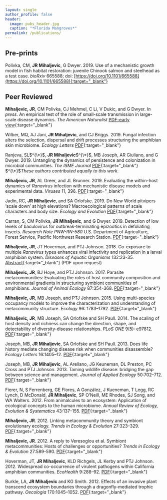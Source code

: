 ```yaml
---
layout: single
author_profile: false
header:
  image: pubs_header.jpg
  caption: "*Florida Mangroves*"
permalink: /publications/
---
```



## Pre-prints

Polivka, CM, **JR Mihaljevic**, G Dwyer. 2019. Use of a mechanistic growth model in fish habitat restoration: juvenile Chinook salmon and steelhead as a test case. *bioRxiv* 665588; doi: [https://doi.org/10.1101/665588](https://doi.org/10.1101/665588){:target="_blank"} 


## Peer Reviewed

**Mihaljevic, JR**, CM Polivka, CJ Mehmel, C Li, V Dukic, and G Dwyer. *In press*. An empirical test of the role of small-scale transmission in large-scale disease dynamics. *The American Naturalist*  [PDF-early view](https://www.journals.uchicago.edu/doi/pdfplus/10.1086/707457){:target="_blank"}

Wilber, MQ, AJ Jani, **JR Mihaljevic**, and CJ Briggs. 2019. Fungal infection alters the selection, dispersal and drift processes structuring the amphibian skin microbiome. *Ecology Letters* [PDF]( https://doi.org/10.1111/ele.13414){:target="_blank"}

Ranjeva, SL$^{\*}$, **JR Mihaljevic**$^{\*}$, MB Joseph, AR Giuliano, and G Dwyer. 2019. Untangling the dynamics of persistence and colonization in microbial communities. *The ISME Journal* [PDF](https://www.nature.com/articles/s41396-019-0488-7){:target="_blank"} $^{\*}$*These authors contributed equally to this work.*

**Mihaljevic, JR**, AL Greer, and JL Brunner. 2019. Evaluating the within-host dynamics of *Ranavirus* infection with mechanistic disease models and experimental data. *Viruses* 11, 396. [PDF](https://www.mdpi.com/1999-4915/11/5/396){:target="_blank"}

Jadin, RC, **JR Mihaljevic**, and SA Orlofske. 2019. Do New World pitvipers ‘scale down’ at high elevations? Macroecological patterns of scale characters and body size. *Ecology and Evolution* [PDF](https://onlinelibrary.wiley.com/doi/full/10.1002/ece3.5486){:target="_blank"} 

Carran, S, CM Polivka, **JR Mihaljevic**, and G Dwyer. 2019. Detection of low levels of baculovirus for outbreak-terminating epizootics in defoliating insects. *Research Note PNW-RN-580* U.S. Department of Agriculture, Forest Service, Pacific Northwest Research Station. [PDF](https://www.fs.fed.us/pnw/pubs/pnw_rn580.pdf){:target="_blank"}

**Mihaljevic, JR**, JT Hoverman, and PTJ Johnson. 2018. Co-exposure to multiple *Ranavirus* types enhances viral infectivity and replication in a larval amphibian system. *Diseases of Aquatic Organisms* 132:23-35. [Abstract](https://doi.org/10.3354/dao03300){:target="_blank"} (PDF upon request)

**Mihaljevic, JR**, BJ Hoye, and PTJ Johnson. 2017. Parasite metacommunities: Evaluating the roles of host community composition and environmental gradients in structuring symbiont communities of amphibians. *Journal of Animal Ecology* 87:354-368. [PDF](https://drive.google.com/file/d/1UVSHMO-08w943HRcI9GnAOQwWU0tt5um/view?usp=sharing){:target="_blank"} 

**Mihaljevic, JR**, MB Joseph, and PTJ Johnson. 2015. Using multi-species occupancy models to improve the characterization and understanding of metacommunity structure. *Ecology* 96: 1783–1792. [PDF](https://drive.google.com/open?id=0B9UsfqlH3_y1MFVXbl9HRXpJclk){:target="_blank"}

**Mihaljevic, JR**, MB Joseph, SA Orlofske and SH Paull. 2014. The scaling of host density and richness can change the direction, shape, and detectability of diversity-disease relationships. *PLoS ONE* 9(5): e97812. [PDF](https://drive.google.com/open?id=0B9UsfqlH3_y1ZDlBTzFwelhqblk){:target="_blank"}

Joseph, MB, **JR Mihaljevic**, SA Orlofske and SH Paull. 2013. Does life history mediate changing disease risk when communities disassemble? *Ecology Letters* 16:1405–12. [PDF](https://drive.google.com/open?id=0B9UsfqlH3_y1OEdSVE9ydERoYm8){:target="_blank"}

Joseph, MB, **JR Mihaljevic**, AL Arellano, JG Keuneman, DL Preston, PC Cross and PTJ Johnson. 2013. Taming wildlife disease: bridging the gap between science and management. *Journal of Applied Ecology* 50:702–712. [PDF](https://drive.google.com/open?id=0B9UsfqlH3_y1N1dONzNsWTE0R0U){:target="_blank"}

Fierer, N, S Ferrenberg, GE Flores, A González, J Kueneman, T Legg, RC Lynch, D McDonald, **JR Mihaljevic**, SP O’Neill, ME Rhodes, SJ Song, and WA Walters. 2012. From animalcules to an ecosystem: Application of ecological concepts to the human microbiome. *Annual Review of Ecology, Evolution & Systematics* 43:137–155. [PDF](https://drive.google.com/open?id=0B9UsfqlH3_y1VUZqQTNyU09Nd0k){:target="_blank"}

**Mihaljevic, JR**. 2012. Linking metacommunity theory and symbiont evolutionary ecology. *Trends in Ecology & Evolution* 27:323–329. [PDF](https://drive.google.com/open?id=0B9UsfqlH3_y1RWcxNUROTzVXdkU){:target="_blank"}

**Mihaljevic, JR**. 2012. A reply to Veresoglou et al. Symbiont metacommunities: Hosts of challenges or opportunities? *Trends in Ecology & Evolution* 27:589-590. [PDF](https://drive.google.com/open?id=0B9UsfqlH3_y1SGNQdzdNQ2V3eVk){:target="_blank"}

Hoverman, JT, **JR Mihaljevic**, KLD Richgels, JL Kerby and PTJ Johnson. 2012. Widespread co-occurrence of virulent pathogens within California amphibian communities. *EcoHealth* 9:288–92. [PDF](https://drive.google.com/open?id=0B9UsfqlH3_y1RVM4U2xxMmFKV00){:target="_blank"}

Burkle, LA, **JR Mihaljevic** and KG Smith. 2012. Effects of an invasive plant transcend ecosystem boundaries through a dragonfly-mediated trophic pathway. *Oecologia* 170:1045–1052. [PDF](https://drive.google.com/open?id=0B9UsfqlH3_y1aFFsSV9TeURMUGc){:target="_blank"}

